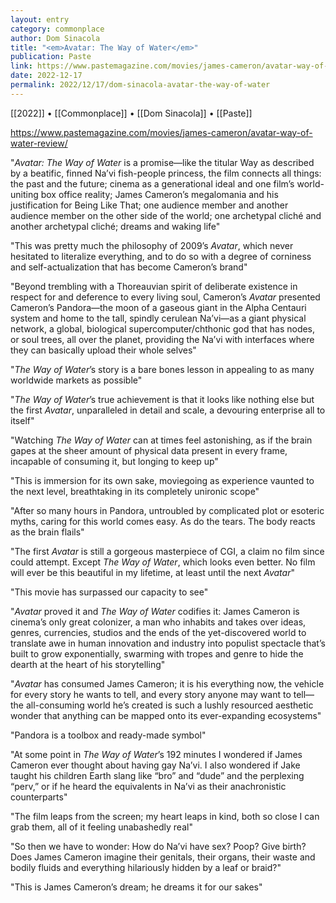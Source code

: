 ```yaml
---
layout: entry
category: commonplace
author: Dom Sinacola
title: "<em>Avatar: The Way of Water</em>"
publication: Paste
link: https://www.pastemagazine.com/movies/james-cameron/avatar-way-of-water-review/
date: 2022-12-17
permalink: 2022/12/17/dom-sinacola-avatar-the-way-of-water
---
```


[[2022]] • [[Commonplace]] • [[Dom Sinacola]] • [[Paste]]

https://www.pastemagazine.com/movies/james-cameron/avatar-way-of-water-review/

"*Avatar: The Way of Water* is a promise—like the titular Way as described by a beatific, finned Na’vi fish-people princess, the film connects all things: the past and the future; cinema as a generational ideal and one film’s world-uniting box office reality; James Cameron’s megalomania and his justification for Being Like That; one audience member and another audience member on the other side of the world; one archetypal cliché and another archetypal cliché; dreams and waking life"

"This was pretty much the philosophy of 2009’s *Avatar*, which never hesitated to literalize everything, and to do so with a degree of corniness and self-actualization that has become Cameron’s brand"

"Beyond trembling with a Thoreauvian spirit of deliberate existence in respect for and deference to every living soul, Cameron’s *Avatar* presented Cameron’s Pandora—the moon of a gaseous giant in the Alpha Centauri system and home to the tall, spindly cerulean Na’vi—as a giant physical network, a global, biological supercomputer/chthonic god that has nodes, or soul trees, all over the planet, providing the Na’vi with interfaces where they can basically upload their whole selves"

"*The Way of Water*’s story is a bare bones lesson in appealing to as many worldwide markets as possible"

"*The Way of Water*’s true achievement is that it looks like nothing else but the first *Avatar*, unparalleled in detail and scale, a devouring enterprise all to itself"

"Watching *The Way of Water* can at times feel astonishing, as if the brain gapes at the sheer amount of physical data present in every frame, incapable of consuming it, but longing to keep up"

"This is immersion for its own sake, moviegoing as experience vaunted to the next level, breathtaking in its completely unironic scope"

"After so many hours in Pandora, untroubled by complicated plot or esoteric myths, caring for this world comes easy. As do the tears. The body reacts as the brain flails"

"The first *Avatar* is still a gorgeous masterpiece of CGI, a claim no film since could attempt. Except *The Way of Water*, which looks even better. No film will ever be this beautiful in my lifetime, at least until the next *Avatar*"

"This movie has surpassed our capacity to see"

"*Avatar* proved it and *The Way of Water* codifies it: James Cameron is cinema’s only great colonizer, a man who inhabits and takes over ideas, genres, currencies, studios and the ends of the yet-discovered world to translate awe in human innovation and industry into populist spectacle that’s built to grow exponentially, swarming with tropes and genre to hide the dearth at the heart of his storytelling"

"*Avatar* has consumed James Cameron; it is his everything now, the vehicle for every story he wants to tell, and every story anyone may want to tell—the all-consuming world he’s created is such a lushly resourced aesthetic wonder that anything can be mapped onto its ever-expanding ecosystems"

"Pandora is a toolbox and ready-made symbol"

"At some point in *The Way of Water*’s 192 minutes I wondered if James Cameron ever thought about having gay Na’vi. I also wondered if Jake taught his children Earth slang like “bro” and “dude” and the perplexing “perv,” or if he heard the equivalents in Na’vi as their anachronistic counterparts"

"The film leaps from the screen; my heart leaps in kind, both so close I can grab them, all of it feeling unabashedly real"

"So then we have to wonder: How do Na’vi have sex? Poop? Give birth? Does James Cameron imagine their genitals, their organs, their waste and bodily fluids and everything hilariously hidden by a leaf or braid?"

"This is James Cameron’s dream; he dreams it for our sakes"
